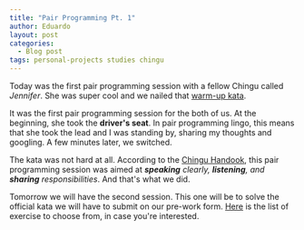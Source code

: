 ```yaml
---
title: "Pair Programming Pt. 1"
author: Eduardo
layout: post
categories:
  - Blog post
tags: personal-projects studies chingu
---
```


Today was the first pair programming session with a fellow Chingu called _Jennifer_. She was super cool and we nailed that [warm-up kata](https://www.codewars.com/kata/search-for-a-substring-within-a-string/train/javascript).

It was the first pair programming session for the both of us. At the beginning, she took the **driver's seat**. In pair programming lingo, this means that she took the lead and I was standing by, sharing my thoughts and googling. A few minutes later, we switched.

The kata was not hard at all. According to the [Chingu Handook](https://chingu.gitbook.io), this pair programming session was aimed at _**speaking** clearly, **listening**, and **sharing** responsibilities_. And that's what we did.

Tomorrow we will have the second session. This one will be to solve the official kata we will have to submit on our pre-work form. [Here](https://www.codewars.com/collections/chingu-challenge) is the list of exercise to choose from, in case you're interested.
